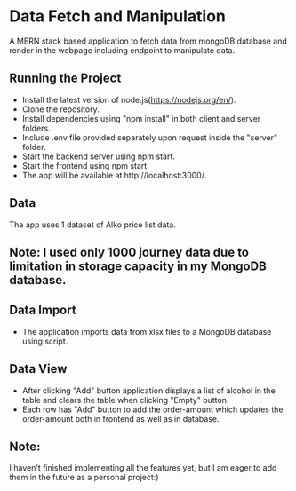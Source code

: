 # Data Fetch and Manipulation
A MERN stack based application to fetch data from mongoDB database and render in the webpage including endpoint to manipulate data.

## Running the Project
- Install the latest version of node.js(https://nodejs.org/en/).
- Clone the repository.
- Install dependencies using "npm install" in both client and server folders.
- Include .env file provided separately upon request inside the "server" folder.
- Start the backend server using npm start.
- Start the frontend using npm start.
- The app will be available at http://localhost:3000/.



## Data
The app uses 1 dataset of Alko price list data.

## Note: I used only 1000 journey data due to limitation in storage capacity in my MongoDB database.


## Data Import
- The application imports data from xlsx files to a MongoDB database using script.
## Data View
- After clicking "Add" button application displays a list of alcohol in the table and clears the table when clicking "Empty" button.
- Each row has "Add" button to add the order-amount which updates the order-amount both in frontend as well as in database.



## Note: 
I haven't finished implementing all the features yet, but I am eager to add them in the future as a personal project:)
